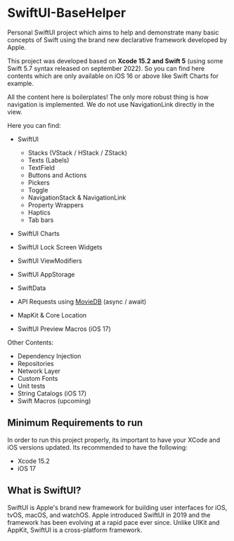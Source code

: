 # SwiftUI-BaseHelper
Personal SwiftUI project which aims to help and demonstrate many basic concepts of Swift using the brand new declarative framework developed by Apple.

This project was developed based on **Xcode 15.2 and Swift 5** (using some Swift 5.7 syntax released on september 2022). So you can find here contents which are only available on iOS 16 or above like Swift Charts for example. 

All the content here is boilerplates! The only more robust thing is how navigation is implemented. We do not use NavigationLink directly in the view. 

Here you can find:
- SwiftUI 
  - Stacks (VStack / HStack / ZStack)
  - Texts (Labels)
  - TextField
  - Buttons and Actions
  - Pickers
  - Toggle
  - NavigationStack & NavigationLink
  - Property Wrappers
  - Haptics
  - Tab bars
  
- SwiftUI Charts
- SwiftUI Lock Screen Widgets
- SwiftUI ViewModifiers
- SwiftUI AppStorage
- SwiftData
- API Requests using [MovieDB](https://www.themoviedb.org/documentation/api) (async / await)
- MapKit & Core Location
- SwiftUI Preview Macros (iOS 17)

Other Contents:
- Dependency Injection
- Repositories
- Network Layer
- Custom Fonts
- Unit tests
- String Catalogs (iOS 17)
- Swift Macros (upcoming)

## Minimum Requirements to run
In order to run this project properly, its important to have your XCode and iOS versions updated. Its recommended to have the following:
- Xcode 15.2
- iOS 17

## What is SwiftUI?
SwiftUI is Apple's brand new framework for building user interfaces for iOS, tvOS, macOS, and watchOS. Apple introduced SwiftUI in 2019 and the 
framework has been evolving at a rapid pace ever since. Unlike UIKit and AppKit, SwiftUI is a cross-platform framework.
